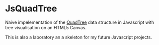JsQuadTree
==========

Naive impelementation of the [QuadTree](http://en.wikipedia.org/wiki/Quadtree) data structure in Javascript with tree
visualisation on an HTML5 Canvas.

This is also a laboratory an a skeleton for my future Javascript projects.
